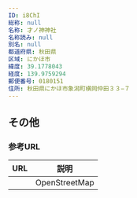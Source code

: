 ```yaml
---
ID: i8ChI
総称: null
名称: 才ノ神神社
名称読み: null
別名: null
都道府県: 秋田県
区域: にかほ市
緯度: 39.1778043
経度: 139.9759294
郵便番号: 0180151
住所: 秋田県にかほ市象潟町横岡仲田３３−７
---
```


## その他

### 参考URL

| URL | 説明          |
| --- | ------------- |
|     | OpenStreetMap |
